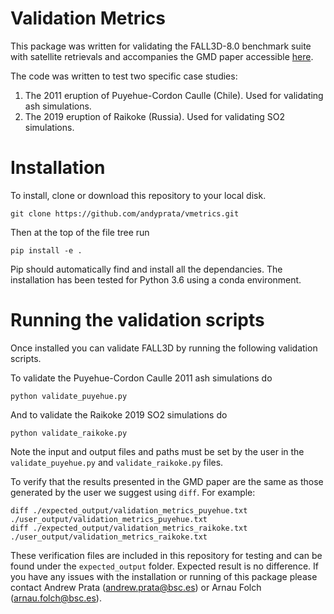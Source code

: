 # Validation Metrics
This package was written for validating the FALL3D-8.0 benchmark suite with satellite retrievals and accompanies the GMD paper accessible [here](https://gmd.copernicus.org/preprints/gmd-2020-166/).

The code was written to test two specific case studies:
1. The 2011 eruption of Puyehue-Cordon Caulle (Chile). Used for validating ash simulations.
1. The 2019 eruption of Raikoke (Russia). Used for validating SO2 simulations.

# Installation
To install, clone or download this repository to your local disk.
```
git clone https://github.com/andyprata/vmetrics.git
``` 

Then at the top of the file tree run
```
pip install -e .
```

Pip should automatically find and install all the dependancies. The installation has been tested for Python 3.6 using a conda environment.

# Running the validation scripts
Once installed you can validate FALL3D by running the following validation scripts.

To validate the Puyehue-Cordon Caulle 2011 ash simulations do
```
python validate_puyehue.py
```
And to validate the Raikoke 2019 SO2 simulations do
```
python validate_raikoke.py
```

Note the input and output files and paths must be set by the user in the `validate_puyehue.py` and `validate_raikoke.py` files. 

To verify that the results presented in the GMD paper are the same as those generated by the user we suggest using `diff`. For example:
```
diff ./expected_output/validation_metrics_puyehue.txt ./user_output/validation_metrics_puyehue.txt
diff ./expected_output/validation_metrics_raikoke.txt ./user_output/validation_metrics_raikoke.txt
```

These verification files are included in this repository for testing and can be found under the `expected_output` folder. Expected result is no difference. If you have any issues with the installation or running of this package please contact Andrew Prata (andrew.prata@bsc.es) or Arnau Folch (arnau.folch@bsc.es).

